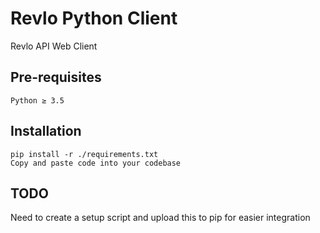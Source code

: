 # Revlo Python Client

Revlo API Web Client

## Pre-requisites
```
Python ≥ 3.5
```

## Installation

```
pip install -r ./requirements.txt
Copy and paste code into your codebase 
```

## TODO

Need to create a setup script and upload this to pip for easier integration
